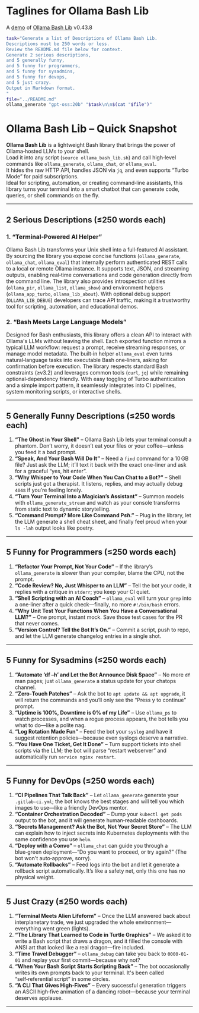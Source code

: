 # Taglines for Ollama Bash Lib

A [demo](../README.md#demos) of [Ollama Bash Lib](https://github.com/attogram/ollama-bash-lib) v0.43.8


```bash
task="Generate a list of Descriptions of Ollama Bash Lib.
Descriptions must be 250 words or less.
Review the README.md file below for context.
Generate 2 serious descriptions,
and 5 generally funny,
and 5 funny for programmers,
and 5 funny for sysadmins,
and 5 funny for devops,
and 5 just crazy.
Output in Markdown format.
"
file="../README.md"
ollama_generate "gpt-oss:20b" "$task\n\n$(cat "$file")"
```
# Ollama Bash Lib – Quick Snapshot

**Ollama Bash Lib** is a lightweight Bash library that brings the power of Ollama‑hosted LLMs to your shell.  
Load it into any script (`source ollama_bash_lib.sh`) and call high‑level commands like `ollama_generate`, `ollama_chat`, or `ollama_eval`.  
It hides the raw HTTP API, handles JSON via `jq`, and even supports “Turbo Mode” for paid subscriptions.  
Ideal for scripting, automation, or creating command‑line assistants, this library turns your terminal into a smart chatbot that can generate code, queries, or shell commands on the fly.

---

## 2 Serious Descriptions (≤250 words each)

### 1. “Terminal‑Powered AI Helper”
Ollama Bash Lib transforms your Unix shell into a full‑featured AI assistant. By sourcing the library you expose concise functions (`ollama_generate`, `ollama_chat`, `ollama_eval`) that internally perform authenticated REST calls to a local or remote Ollama instance. It supports text, JSON, and streaming outputs, enabling real‑time conversations and code generation directly from the command line. The library also provides introspection utilities (`ollama_pir`, `ollama_list`, `ollama_show`) and environment helpers (`ollama_app_turbo`, `ollama_lib_about`). With optional debug support (`OLLAMA_LIB_DEBUG`) developers can trace API traffic, making it a trustworthy tool for scripting, automation, and educational demos.

### 2. “Bash Meets Large Language Models”
Designed for Bash enthusiasts, this library offers a clean API to interact with Ollama's LLMs without leaving the shell. Each exported function mirrors a typical LLM workflow: request a prompt, receive streaming responses, or manage model metadata. The built‑in helper `ollama_eval` even turns natural‑language tasks into executable Bash one‑liners, asking for confirmation before execution. The library respects standard Bash constraints (≥v3.2) and leverages common tools (`curl`, `jq`) while remaining optional‑dependency friendly. With easy toggling of Turbo authentication and a simple import pattern, it seamlessly integrates into CI pipelines, system monitoring scripts, or interactive shells.

---

## 5 Generally Funny Descriptions (≤250 words each)

1. **“The Ghost in Your Shell”** – Ollama Bash Lib lets your terminal consult a phantom. Don’t worry, it doesn’t eat your files or your coffee—unless you feed it a bad prompt.  
2. **“Speak, And Your Bash Will Do It”** – Need a `find` command for a 10 GB file? Just ask the LLM; it’ll text it back with the exact one-liner and ask for a graceful “yes, hit enter”.  
3. **“Why Whisper to Your Code When You Can Chat to a Bot?”** – Shell scripts just got a therapist. It listens, replies, and may actually debug `404`s if you’re feeling lonely.  
4. **“Turn Your Terminal Into a Magician’s Assistant”** – Summon models with `ollama_generate_stream` and watch as your console transforms from static text to dynamic storytelling.  
5. **“Command Prompt? More Like Command P*sh*.”** – Plug in the library, let the LLM generate a shell cheat sheet, and finally feel proud when your `ls -lah` output looks like poetry.

---

## 5 Funny for Programmers (≤250 words each)

1. **“Refactor Your Prompt, Not Your Code”** – If the library’s `ollama_generate` is slower than your compiler, blame the CPU, not the prompt.  
2. **“Code Review? No, Just Whisper to an LLM”** – Tell the bot your code, it replies with a critique in `stderr`; you keep your CI quiet.  
3. **“Shell Scripting with an AI Coach”** – `ollama_eval` will turn your `grep` into a one‑liner after a quick check—finally, no more `#!/bin/bash` errors.  
4. **“Why Unit Test Your Functions When You Have a Conversational LLM?”** – One prompt, instant mock. Save those test cases for the PR that never comes.  
5. **“Version Control? Tell the Bot It’s On.”** – Commit a script, push to repo, and let the LLM generate changelog entries in a single shot.  

---

## 5 Funny for Sysadmins (≤250 words each)

1. **“Automate ‘df –h’ and Let the Bot Announce Disk Space”** – No more `df` man pages; just `ollama_generate` a status update for your chatops channel.  
2. **“Zero‑Touch Patches”** – Ask the bot to `apt update && apt upgrade`, it will return the commands and you’ll only see the “Press y to continue” prompt.  
3. **“Uptime is 100%, Downtime is 0% of my Life”** – Use `ollama_ps` to watch processes, and when a rogue process appears, the bot tells you what to do—like a polite nag.  
4. **“Log Rotation Made Fun”** – Feed the bot your `syslog` and have it suggest retention policies—because even syslogs deserve a narrative.  
5. **“You Have One Ticket, Get It Done”** – Turn support tickets into shell scripts via the LLM; the bot will parse “restart webserver” and automatically run `service nginx restart`.  

---

## 5 Funny for DevOps (≤250 words each)

1. **“CI Pipelines That Talk Back”** – Let `ollama_generate` generate your `.gitlab-ci.yml`; the bot knows the best stages and will tell you which images to use—like a friendly DevOps mentor.  
2. **“Container Orchestration Decoded”** – Dump your `kubectl get pods` output to the bot, and it will generate human‑readable dashboards.  
3. **“Secrets Management? Ask the Bot, Not Your Secret Store”** – The LLM can explain how to inject secrets into Kubernetes deployments with the same confidence you use `helm`.  
4. **“Deploy with a Convo”** – `ollama_chat` can guide you through a blue‑green deployment—“Do you want to proceed, or try again?” (The bot won't auto‑approve, sorry).  
5. **“Automate Rollbacks”** – Feed logs into the bot and let it generate a rollback script automatically. It’s like a safety net, only this one has no physical weight.  

---

## 5 Just Crazy (≤250 words each)

1. **“Terminal Meets Alien Lifeform”** – Once the LLM answered back about interplanetary trade, we just upgraded the whole environment—everything went green (lights).  
2. **“The Library That Learned to Code in Turtle Graphics”** – We asked it to write a Bash script that draws a dragon, and it filled the console with ANSI art that looked like a real dragon—fire included.  
3. **“Time Travel Debugger”** – `ollama_debug` can take you back to `0000-01-01` and replay your first commit—because why not?  
4. **“When Your Bash Script Starts Scripting Back”** – The bot occasionally writes its own prompts back to your terminal. It's been called “self‑referential script” in some circles.  
5. **“A CLI That Gives High‑Fives”** – Every successful generation triggers an ASCII high‑five animation of a dancing robot—because your terminal deserves applause.  

---
